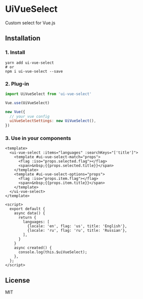 # UiVueSelect

Custom select for Vue.js

## Installation

### 1. Install
```
yarn add ui-vue-select
# or
npm i ui-vue-select --save
```

### 2. Plug-in
```js
import UiVueSelect from 'ui-vue-select'

Vue.use(UiVueSelect)

new Vue({
  // your vue config
  uiVueSelectSettings: new UiVueSelect(),
})
```

### 3. Use in your components

```vue
<template>
  <ui-vue-select :items="languages" :searchKeys="['title']">
    <template #ui-vue-select-match="props">
      <flag :iso="props.selected.flag"></flag>
      <span>&nbsp;{{props.selected.title}}</span>
    </template>
    <template #ui-vue-select-options="props">
      <flag :iso="props.item.flag"></flag>
      <span>&nbsp;{{props.item.title}}</span>
    </template>
  </ui-vue-select>
</template>

<script>
  export default {
    async data() {
      return {
        languages: [
          {locale: 'en', flag: 'us', title: 'English'},
          {locale: 'ru', flag: 'ru', title: 'Russian'},
        ],
      }
    }
    async created() {
      console.log(this.$uiVueSelect);
    },
  };
</script>
```

## License
MIT
